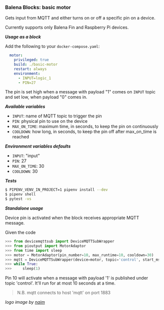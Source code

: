 ### Balena Blocks: basic motor

Gets input from MQTT and either turns on or off a specific pin on a device.

Currently supports only Balena Fin and Raspberry Pi devices.

___Usage as a block___

Add the following to your `docker-compose.yaml`:

```yaml
  motor:
    privileged: true
    build: ./basic-motor
    restart: always
    environment: 
      - INPUT=logic_1
      - PIN=27
```

The pin is set high when a message with payload "1" comes on `INPUT` topic and set low, when payload "0" comes in.

___Available variables___

- `INPUT`: name of MQTT topic to trigger the pin
- `PIN`: physical pin to use on the device
- `MAX_ON_TIME`: maximum time, in seconds, to keep the pin on continuously
- `COOLDOWN`: how long, in seconds, to keep the pin off after max_on_time is reached

___Environment variables defaults___

- `INPUT`: "input"
- `PIN`: 27
- `MAX_ON_TIME`: 30
- `COOLDOWN`: 30

___Tests___

```bash
$ PIPENV_VENV_IN_PROJECT=1 pipenv install --dev
$ pipenv shell
$ pytest -vs
```

___Standalone usage___

Device pin is activated when the block receives appropriate MQTT message.

Given the code
```python
>>> from devicemqttsub import DeviceMQTTSubWrapper
>>> from pioutput import MotorAdaptor
>>> from time import sleep
>>> motor = MotorAdaptor(pin_number=10, max_runtime=10, cooldown=30)
>>> mqtt = DeviceMQTTSubWrapper(device=motor, topic='control', start_msg=1, stop_msg=0)
>>> while True:
>>>     sleep(1)
```
Pin 10 will activate when a message with payload '1' is published under topic 'control'. It'll run for at most 10 seconds at a time.

> N.B. mqtt connects to host 'mqtt' on port 1883

_logo image by [naim](https://thenounproject.com/naim.solis/)_